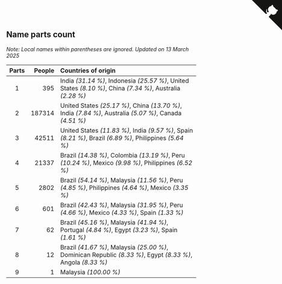 ## Name parts count

*Note: Local names within parentheses are ignored.*
*Updated on 13 March 2025*

| Parts | People | Countries of origin |
| :--: | ---: | :--- |
| 1 | 395 | India *(31.14 %)*, Indonesia *(25.57 %)*, United States *(8.10 %)*, China *(7.34 %)*, Australia *(2.28 %)* |
| 2 | 187314 | United States *(25.17 %)*, China *(13.70 %)*, India *(7.84 %)*, Australia *(5.07 %)*, Canada *(4.51 %)* |
| 3 | 42511 | United States *(11.83 %)*, India *(9.57 %)*, Spain *(8.21 %)*, Brazil *(6.89 %)*, Philippines *(5.64 %)* |
| 4 | 21337 | Brazil *(14.38 %)*, Colombia *(13.19 %)*, Peru *(10.24 %)*, Mexico *(9.98 %)*, Philippines *(6.52 %)* |
| 5 | 2802 | Brazil *(54.14 %)*, Malaysia *(11.56 %)*, Peru *(4.85 %)*, Philippines *(4.64 %)*, Mexico *(3.35 %)* |
| 6 | 601 | Brazil *(42.43 %)*, Malaysia *(31.95 %)*, Peru *(4.66 %)*, Mexico *(4.33 %)*, Spain *(1.33 %)* |
| 7 | 62 | Brazil *(45.16 %)*, Malaysia *(41.94 %)*, Portugal *(4.84 %)*, Egypt *(3.23 %)*, Spain *(1.61 %)* |
| 8 | 12 | Brazil *(41.67 %)*, Malaysia *(25.00 %)*, Dominican Republic *(8.33 %)*, Egypt *(8.33 %)*, Angola *(8.33 %)* |
| 9 | 1 | Malaysia *(100.00 %)* |


<a href="https://github.com/JustinTimeCuber/wca_statistics" class="github-corner" aria-label="View source on Github"><svg width="80" height="80" viewBox="0 0 250 250" style="fill:#151513; color:#fff; position: absolute; top: 0; border: 0; right: 0;" aria-hidden="true"><path d="M0,0 L115,115 L130,115 L142,142 L250,250 L250,0 Z"></path><path d="M128.3,109.0 C113.8,99.7 119.0,89.6 119.0,89.6 C122.0,82.7 120.5,78.6 120.5,78.6 C119.2,72.0 123.4,76.3 123.4,76.3 C127.3,80.9 125.5,87.3 125.5,87.3 C122.9,97.6 130.6,101.9 134.4,103.2" fill="currentColor" style="transform-origin: 130px 106px;" class="octo-arm"></path><path d="M115.0,115.0 C114.9,115.1 118.7,116.5 119.8,115.4 L133.7,101.6 C136.9,99.2 139.9,98.4 142.2,98.6 C133.8,88.0 127.5,74.4 143.8,58.0 C148.5,53.4 154.0,51.2 159.7,51.0 C160.3,49.4 163.2,43.6 171.4,40.1 C171.4,40.1 176.1,42.5 178.8,56.2 C183.1,58.6 187.2,61.8 190.9,65.4 C194.5,69.0 197.7,73.2 200.1,77.6 C213.8,80.2 216.3,84.9 216.3,84.9 C212.7,93.1 206.9,96.0 205.4,96.6 C205.1,102.4 203.0,107.8 198.3,112.5 C181.9,128.9 168.3,122.5 157.7,114.1 C157.9,116.9 156.7,120.9 152.7,124.9 L141.0,136.5 C139.8,137.7 141.6,141.9 141.8,141.8 Z" fill="currentColor" class="octo-body"></path></svg></a><style>.github-corner:hover .octo-arm{animation:octocat-wave 560ms ease-in-out}@keyframes octocat-wave{0%,100%{transform:rotate(0)}20%,60%{transform:rotate(-25deg)}40%,80%{transform:rotate(10deg)}}@media (max-width:500px){.github-corner:hover .octo-arm{animation:none}.github-corner .octo-arm{animation:octocat-wave 560ms ease-in-out}}</style>
